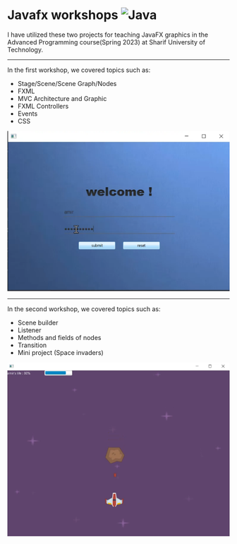 # Javafx workshops ![Java](https://img.shields.io/badge/java-%23ED8B00.svg?style=for-the-badge&logo=openjdk&logoColor=white)

I have utilized these two projects for teaching JavaFX graphics in the Advanced Programming course(Spring 2023) at Sharif University of Technology.

---

In the first workshop, we covered topics such as:
- Stage/Scene/Scene Graph/Nodes
- FXML
- MVC Architecture and Graphic
- FXML Controllers
- Events
- CSS

![login menu](https://github.com/AmirhosseinKoochakian2003/graphic_workshops_ap2023/blob/master/pic/Screenshot%202023-08-02%20180902.png?raw=true)

---

In the second workshop, we covered topics such as:

- Scene builder
- Listener
- Methods and fields of nodes
- Transition
- Mini project (Space invaders)

![game](https://github.com/AmirhosseinKoochakian2003/graphic_workshops_ap2023/blob/master/pic/Screenshot%202023-08-02%20180747.png?raw=true)
